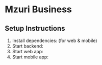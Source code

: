 # Mzuri Business
## Setup Instructions
1. Install dependencies:  (for web & mobile)
2. Start backend: 
3. Start web app: 
4. Start mobile app: 
